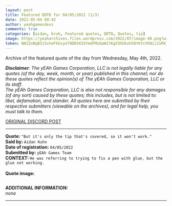 ```yaml
---
layout: post
title: Featured QOTD for 04/05/2022 (1/3)
date: 2022-05-04 09:42
author: yeahgamesdevs
comments: true
categories: [aidan, bruh, Featured quotes, QOTD, Quotes, tip]
image: https://yeaharchives.files.wordpress.com/2022/07/image-40.png?w=509
token: NAIZoBqB3i5xheFkkxye79DBtKSSYmdFMxQaW1lKgV3XUkoh50tKYcVhNii2sMXjFQ4c33TZ06E6YOBrNU9EepLRhr7urOUcNzLXzYRmzc1QwSr1bXQBLYlmSNE865zQUuTX9eYIXQpt
---
```

<!-- wp:paragraph -->
<p>Archive of the featured quote of the day from Wednesday, May 4th, 2022. </p>
<!-- /wp:paragraph -->

<!-- wp:paragraph -->
<p><em><strong>Disclaimer</strong>: The yEAh Games Corporation, LLC is not legally liable for any quotes (of the day, week, month, or year) published in this channel; nor do these quotes reflect the opinion(s) of The yEAh Games Corporation, LLC or its staff</em>.<br><em>The yEAh Games Corporation, LLC is also not responsible for any damages (of any sort) caused by these quotes; this includes, but is not limited to: libel, defamation, and slander. All quotes here are submitted by their respective submitters (viewable on the archives), and for legal help, you must talk to them.</em><br><a href="https://cdn.discordapp.com/attachments/958100064079839303/964566123628609628/unknown.png"></a></p>
<!-- /wp:paragraph -->

<!-- wp:buttons {"layout":{"type":"flex","justifyContent":"left"}} -->
<div class="wp-block-buttons"><!-- wp:button {"textColor":"vivid-cyan-blue","align":"center","style":{"border":{"radius":"18px"}},"className":"is-style-fill"} -->
<div class="wp-block-button aligncenter is-style-fill"><a class="wp-block-button__link has-vivid-cyan-blue-color has-text-color wp-element-button" href="https://discord.com/channels/887052880782176266/958100064079839303/971554811168325652" style="border-radius:18px;">ORIGINAL DISCORD POST</a></div>
<!-- /wp:button --></div>
<!-- /wp:buttons -->

<!-- wp:separator {"align":"center","className":"is-style-wide"} -->
<hr class="wp-block-separator aligncenter has-alpha-channel-opacity is-style-wide" />
<!-- /wp:separator -->

<!-- wp:paragraph -->
<p><strong>Quote: </strong><code>"But it's only the tip that's covered, so it won't work."</code><br><strong>Said by: </strong><code>Aidan Kuhn</code><br><strong>Date of registration: </strong><code>04/05/2022</code> <br><strong>Submitted by: </strong><code>yEAh Games Team</code><br><strong>CONTEXT: </strong><code>He was referring to trying to fix a pen with glue, but the glue not working.<br></code><br><strong>Quote image:</strong></p>
<!-- /wp:paragraph -->

<!-- wp:image {"id":849,"sizeSlug":"large","linkDestination":"none"} -->
<figure class="wp-block-image size-large"><img src="https://yeaharchives.files.wordpress.com/2022/07/image-40.png?w=509" alt="" class="wp-image-849" /></figure>
<!-- /wp:image -->

<!-- wp:paragraph -->
<p><strong>ADDITIONAL INFORMATION:</strong><br><em>none</em></p>
<!-- /wp:paragraph -->

<!-- wp:separator {"className":"is-style-wide"} -->
<hr class="wp-block-separator has-alpha-channel-opacity is-style-wide" />
<!-- /wp:separator -->
